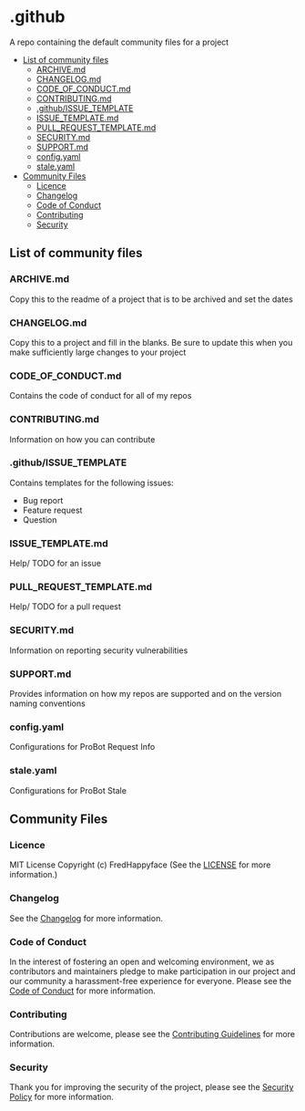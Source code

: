 <!-- omit in TOC -->
# .github

A repo containing the default community files for a project

- [List of community files](#list-of-community-files)
	- [ARCHIVE.md](#archivemd)
	- [CHANGELOG.md](#changelogmd)
	- [CODE_OF_CONDUCT.md](#codeofconductmd)
	- [CONTRIBUTING.md](#contributingmd)
	- [.github/ISSUE_TEMPLATE](#githubissuetemplate)
	- [ISSUE_TEMPLATE.md](#issuetemplatemd)
	- [PULL_REQUEST_TEMPLATE.md](#pullrequesttemplatemd)
	- [SECURITY.md](#securitymd)
	- [SUPPORT.md](#supportmd)
	- [config.yaml](#configyaml)
	- [stale.yaml](#staleyaml)
- [Community Files](#community-files)
	- [Licence](#licence)
	- [Changelog](#changelog)
	- [Code of Conduct](#code-of-conduct)
	- [Contributing](#contributing)
	- [Security](#security)

## List of community files

### ARCHIVE.md
Copy this to the readme of a project that is to be archived and set the dates

### CHANGELOG.md
Copy this to a project and fill in the blanks. Be sure to update this when you
make sufficiently large changes to your project

### CODE_OF_CONDUCT.md
Contains the code of conduct for all of my repos

### CONTRIBUTING.md
Information on how you can contribute

### .github/ISSUE_TEMPLATE
Contains templates for the following issues:
- Bug report
- Feature request
- Question

### ISSUE_TEMPLATE.md
Help/ TODO for an issue

### PULL_REQUEST_TEMPLATE.md
Help/ TODO for a pull request

### SECURITY.md
Information on reporting security vulnerabilities

### SUPPORT.md
Provides information on how my repos are supported and on the version naming
conventions

### config.yaml
Configurations for ProBot Request Info

### stale.yaml
Configurations for ProBot Stale

## Community Files
### Licence
MIT License
Copyright (c) FredHappyface
(See the [LICENSE](/LICENSE.md) for more information.)

### Changelog
See the [Changelog](/CHANGELOG.md) for more information.

### Code of Conduct
In the interest of fostering an open and welcoming environment, we
as contributors and maintainers pledge to make participation in our
project and our community a harassment-free experience for everyone.
Please see the
[Code of Conduct](https://github.com/FredHappyface/.github/blob/master/CODE_OF_CONDUCT.md) for more information.

### Contributing
Contributions are welcome, please see the [Contributing Guidelines](https://github.com/FredHappyface/.github/blob/master/CONTRIBUTING.md) for more information.

### Security
Thank you for improving the security of the project, please see the [Security Policy](https://github.com/FredHappyface/.github/blob/master/SECURITY.md) for more information.
